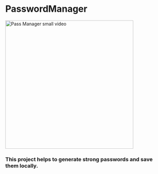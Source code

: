 # PasswordManager

<img src="[https://github.com/pathak-Paritosh/MK/blob/main/MyPassVideo.gif](https://github.com/pathak-Paritosh/PasswordManager/blob/main/MyPassVideo.gif)" alt="Pass Manager small video" width=400 height=400 />

### This project helps to generate strong passwords and save them locally. 
